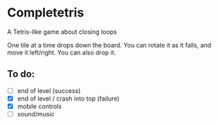 # Completetris
A Tetris-like game about closing loops

One tile at a time drops down the board.
You can rotate it as it falls, and move it left/right.
You can also drop it.

## To do:

* [ ] end of level (success)
* [x] end of level / crash into top (failure)
* [x] mobile controls
* [ ] sound/music
